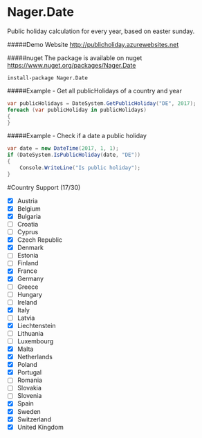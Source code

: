 Nager.Date
==========

Public holiday calculation for every year, based on easter sunday.

#####Demo Website
http://publicholiday.azurewebsites.net

#####nuget
The package is available on nuget
https://www.nuget.org/packages/Nager.Date
```
install-package Nager.Date
```

#####Example - Get all publicHolidays of a country and year
```cs
var publicHolidays = DateSystem.GetPublicHoliday("DE", 2017);
foreach (var publicHoliday in publicHolidays)
{
}
```

#####Example - Check if a date a public holiday
```cs
var date = new DateTime(2017, 1, 1);
if (DateSystem.IsPublicHoliday(date, "DE"))
{
	Console.WriteLine("Is public holiday");
}
```

#Country Support (17/30)
- [x] Austria
- [x] Belgium
- [x] Bulgaria
- [ ] Croatia
- [ ] Cyprus
- [x] Czech Republic
- [x] Denmark
- [ ] Estonia
- [ ] Finland
- [x] France
- [x] Germany
- [ ] Greece
- [ ] Hungary
- [ ] Ireland
- [x] Italy
- [ ] Latvia
- [x] Liechtenstein
- [ ] Lithuania
- [ ] Luxembourg
- [x] Malta
- [x] Netherlands
- [x] Poland
- [x] Portugal
- [ ] Romania
- [ ] Slovakia
- [ ] Slovenia
- [x] Spain
- [x] Sweden
- [x] Switzerland
- [x] United Kingdom
